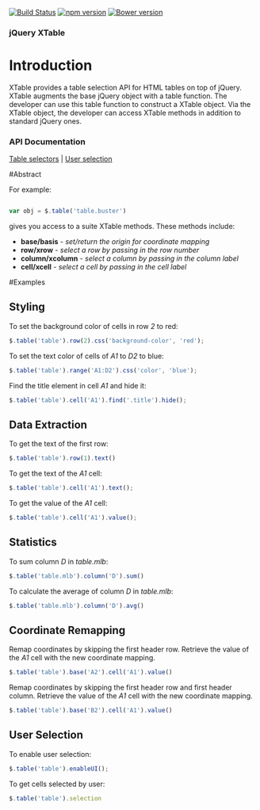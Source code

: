 [![Build Status](https://travis-ci.org/dicksont/jquery-xtable.svg?branch=master)](https://travis-ci.org/dicksont/jquery-xtable) [![npm version](https://badge.fury.io/js/jquery-xtable.svg)](http://badge.fury.io/js/jquery-xtable) [![Bower version](https://badge.fury.io/bo/jquery-xtable.svg)](http://badge.fury.io/bo/jquery-xtable)


### jQuery XTable
# Introduction

XTable provides a table selection API for HTML tables on top of jQuery. XTable  augments the base jQuery object with a table function. The developer can use this table function to construct a XTable object. Via the XTable object, the developer can access XTable methods in addition to standard jQuery ones.

### API Documentation
[Table selectors](SELECTORS.md) | [User selection](USERSEL.md)

#Abstract

For example:

```javascript

var obj = $.table('table.buster')


```

gives you access to a suite XTable methods. These methods include:

- **base/basis** - *set/return the origin for coordinate mapping*
- **row/xrow** - *select a row by passing in the row number*
- **column/xcolumn** - *select a column by passing in the column label*
- **cell/xcell** - *select a cell by passing in the cell label*


#Examples
## Styling
To set the background color of cells in row *2* to red:
```javascript
$.table('table').row(2).css('background-color', 'red');
```

To set the text color of cells of *A1* to *D2* to blue:
```javascript
$.table('table').range('A1:D2').css('color', 'blue');
```


Find the title element in cell *A1* and hide it:
```javascript
$.table('table').cell('A1').find('.title').hide();
```

## Data Extraction

To get the text of the first row:

```javascript
$.table('table').row(1).text()
```

To get the text of the *A1* cell:
```javascript
$.table('table').cell('A1').text();
```

To get the value of the *A1* cell:
```javascript
$.table('table').cell('A1').value();
```

## Statistics
To sum column *D* in *table.mlb*:

```javascript
$.table('table.mlb').column('D').sum()
```

To calculate the average of column *D* in *table.mlb*:

```javascript
$.table('table.mlb').column('D').avg()
```

## Coordinate Remapping
Remap coordinates by skipping the first header row. Retrieve the value of the *A1* cell with the new coordinate mapping.

```javascript
$.table('table').base('A2').cell('A1').value()
```

Remap coordinates by skipping the first header row and first header column. Retrieve the value of the *A1* cell with the new coordinate mapping.
```javascript
$.table('table').base('B2').cell('A1').value()
```

## User Selection

To enable user selection:
```javascript
$.table('table').enableUI();
```

To get cells selected by user:
```javascript
$.table('table').selection
```
